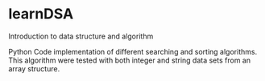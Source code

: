 # learnDSA
Introduction to data structure and algorithm

Python Code implementation of different searching and sorting algorithms.
This algorithm were tested with both integer and string data sets 
from an array structure.
